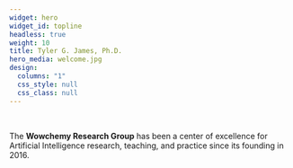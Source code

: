 ```yaml
---
widget: hero
widget_id: topline
headless: true
weight: 10
title: Tyler G. James, Ph.D.
hero_media: welcome.jpg
design:
  columns: "1"
  css_style: null
  css_class: null
---
```


<br>

The **Wowchemy Research Group** has been a center of excellence for Artificial Intelligence research, teaching, and practice since its founding in 2016.
